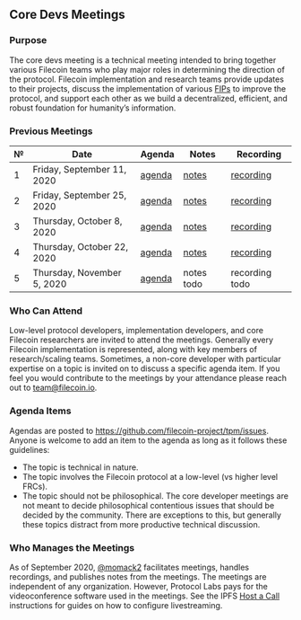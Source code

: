 ## Core Devs Meetings

### Purpose
The core devs meeting is a technical meeting intended to bring together various Filecoin teams who play major roles in determining the direction of the protocol. Filecoin implementation and research teams provide updates to their projects, discuss the implementation of various [FIPs](https://github.com/filecoin-project/FIPs) to improve the protocol, and support each other as we build a decentralized, efficient, and robust foundation for humanity’s information.

### Previous Meetings

 №  | Date                             | Agenda         |Notes          | Recording            |
--- | -------------------------------- | -------------- |-------------- | -------------------- |
  1 | Friday, September 11, 2020       | [agenda](https://github.com/filecoin-project/tpm/issues/1) | [notes](https://github.com/filecoin-project/tpm/blob/master/Core%20Dev%20Meetings/Meeting%200001.md) | [recording](https://youtu.be/BB6uiZ0h35g) |
  2 | Friday, September 25, 2020       | [agenda](https://github.com/filecoin-project/tpm/issues/3) | [notes](https://github.com/filecoin-project/tpm/blob/master/Core%20Dev%20Meetings/Meeting%200002.md) | [recording](https://youtu.be/2xk1PWYqhxU) |
  3 | Thursday, October 8, 2020       | [agenda](https://github.com/filecoin-project/tpm/issues/5) | [notes](https://github.com/filecoin-project/tpm/blob/master/Core%20Dev%20Meetings/Meeting%200003.md) | [recording](https://youtu.be/ExFBGD3sjHk) |
  4 | Thursday, October 22, 2020       | [agenda](https://github.com/filecoin-project/tpm/issues/7) | [notes](https://github.com/filecoin-project/tpm/blob/master/Core%20Dev%20Meetings/Meeting%200004.md) | [recording](https://youtu.be/58b8TY9LJaM) |
  5 | Thursday, November 5, 2020       | [agenda](https://github.com/filecoin-project/tpm/issues/9) | notes todo | recording todo |

### Who Can Attend
Low-level protocol developers, implementation developers, and core Filecoin researchers are invited to attend the meetings. Generally every Filecoin implementation  is represented, along with key members of research/scaling teams. Sometimes, a non-core developer with particular expertise on a topic is invited on to discuss a specific agenda item. If you feel you would contribute to the meetings by your attendance please reach out to [team@filecoin.io](mailto:team@filecoin.io).

### Agenda Items
Agendas are posted to https://github.com/filecoin-project/tpm/issues. Anyone is welcome to add an item to the agenda as long as it follows these guidelines:
- The topic is technical in nature.
- The topic involves the Filecoin protocol at a low-level (vs higher level FRCs).
- The topic should not be philosophical. The core developer meetings are not meant to decide philosophical contentious issues that should be decided by the community. There are exceptions to this, but generally these topics distract from more productive technical discussion.

### Who Manages the Meetings
As of September 2020, [@momack2](https://github.com/momack2) facilitates meetings, handles recordings, and publishes notes from the meetings.
The meetings are independent of any organization. However, Protocol Labs pays for the videoconference software used in the meetings. See the IPFS [Host a Call](https://github.com/ipfs/team-mgmt/blob/master/HOST_A_CALL.md) instructions for guides on how to configure livestreaming.
